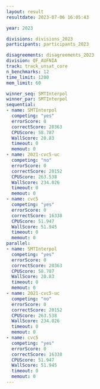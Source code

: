 ```yaml
---
layout: result
resultdate: 2023-07-06 16:05:43

year: 2023

divisions: divisions_2023
participants: participants_2023

disagreements: disagreements_2023
division: QF_AUFNIA
track: track_unsat_core
n_benchmarks: 12
time_limit: 1200
mem_limit: 60

winner_seq: SMTInterpol
winner_par: SMTInterpol
sequential:
- name: SMTInterpol
  competing: "yes"
  errorScore: 0
  correctScore: 20363
  CPUScore: 58.787
  WallScore: 20.83
  timeout: 0
  memout: 0
- name: 2021-cvc5-uc
  competing: "no"
  errorScore: 0
  correctScore: 20152
  CPUScore: 263.538
  WallScore: 234.026
  timeout: 0
  memout: 0
- name: cvc5
  competing: "yes"
  errorScore: 0
  correctScore: 16338
  CPUScore: 51.947
  WallScore: 51.945
  timeout: 0
  memout: 0
parallel:
- name: SMTInterpol
  competing: "yes"
  errorScore: 0
  correctScore: 20363
  CPUScore: 58.787
  WallScore: 20.83
  timeout: 0
  memout: 0
- name: 2021-cvc5-uc
  competing: "no"
  errorScore: 0
  correctScore: 20152
  CPUScore: 263.538
  WallScore: 234.026
  timeout: 0
  memout: 0
- name: cvc5
  competing: "yes"
  errorScore: 0
  correctScore: 16338
  CPUScore: 51.947
  WallScore: 51.945
  timeout: 0
  memout: 0
---
```

